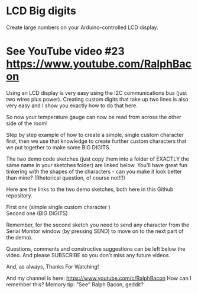 # LCD Big digits
Create large numbers on your Arduino-controlled LCD display. 

# See YouTube video #23 https://www.youtube.com/RalphBacon

Using an LCD display is very easy using the I2C communications bus (just two wires plus power). Creating custom digits that take up two lines is also very easy and I show you exactly how to do that here. 

So now your temperature gauge can now be read from across the other side of the room!

Step by step example of how to create a simple, single custom character first, then we use that knowledge to create further custom characters that we put together to make some BIG DIGITS. 

The two demo code sketches (just copy them into a folder of EXACTLY the same name in your sketches folder) are linked below. You'll have great fun tinkering with the shapes of the characters - can you make it look better than mine? (Rhetorical question, of course not!!!)

Here are the links to the two demo sketches, both here in this Github repository.

First one (simple single custom character )  
Second one (BIG DIGITS) 

Remember, for the second sketch you need to send any character from the Serial Monitor window (by pressing SEND) to move on to the next part of the demo).

Questions, comments and constructive suggestions can be left below the video. And please SUBSCRIBE so you don't miss any future videos.

And, as always, Thanks For Watching!

And my channel is here:
https://www.youtube.com/c/RalphBacon 
How can I remember this? Memory tip: "See" Ralph Bacon, geddit?

